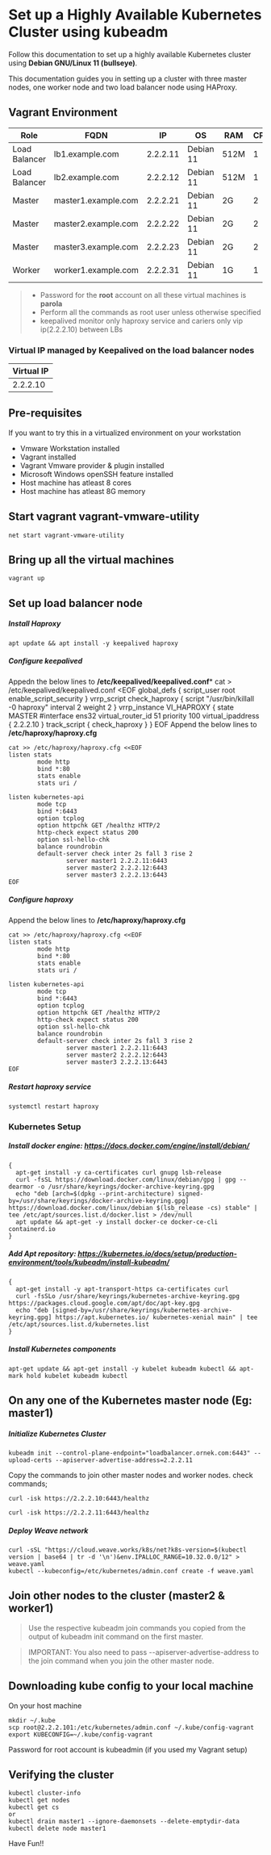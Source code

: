# Set up a Highly Available Kubernetes Cluster using kubeadm
Follow this documentation to set up a highly available Kubernetes cluster using __Debian GNU/Linux 11 (bullseye)__.

This documentation guides you in setting up a cluster with three master nodes, one worker node and two load balancer node using HAProxy.

## Vagrant Environment
|Role|FQDN|IP|OS|RAM|CPU|
|----|----|----|----|----|----|
|Load Balancer|lb1.example.com|2.2.2.11|Debian 11|512M|1|
|Load Balancer|lb2.example.com|2.2.2.12|Debian 11|512M|1|
|Master|master1.example.com|2.2.2.21|Debian 11|2G|2|
|Master|master2.example.com|2.2.2.22|Debian 11|2G|2|
|Master|master3.example.com|2.2.2.23|Debian 11|2G|2|
|Worker|worker1.example.com|2.2.2.31|Debian 11|1G|1|

> * Password for the **root** account on all these virtual machines is **parola**
> * Perform all the commands as root user unless otherwise specified
> * keepalived monitor only haproxy service and cariers only vip ip(2.2.2.10) between LBs

### Virtual IP managed by Keepalived on the load balancer nodes
|Virtual IP|
|----|
|2.2.2.10|

## Pre-requisites
If you want to try this in a virtualized environment on your workstation
* Vmware Workstation installed
* Vagrant installed
* Vagrant Vmware provider & plugin installed
* Microsoft Windows openSSH feature installed 
* Host machine has atleast 8 cores
* Host machine has atleast 8G memory
## Start vagrant vagrant-vmware-utility
```
net start vagrant-vmware-utility
```
## Bring up all the virtual machines
```
vagrant up
```

## Set up load balancer node
##### Install Haproxy
```
apt update && apt install -y keepalived haproxy
```
##### Configure keepalived
Appedn the below lines to **/etc/keepalived/keepalived.conf***
cat > /etc/keepalived/keepalived.conf <EOF
global_defs {
    script_user root
    enable_script_security
}
vrrp_script check_haproxy {
    script "/usr/bin/killall -0 haproxy"
    interval 2
    weight 2
}
vrrp_instance VI_HAPROXY {
    state MASTER
    #interface ens32
    virtual_router_id 51
    priority 100
    virtual_ipaddress {
        2.2.2.10
    }
    track_script {
        check_haproxy
    }
}
EOF
Append the below lines to **/etc/haproxy/haproxy.cfg**
```
cat >> /etc/haproxy/haproxy.cfg <<EOF
listen stats
        mode http
        bind *:80
        stats enable
        stats uri /

listen kubernetes-api
        mode tcp
        bind *:6443
        option tcplog
        option httpchk GET /healthz HTTP/2
        http-check expect status 200
        option ssl-hello-chk
        balance roundrobin
        default-server check inter 2s fall 3 rise 2
                server master1 2.2.2.11:6443
                server master2 2.2.2.12:6443
                server master3 2.2.2.13:6443
EOF
```
##### Configure haproxy
Append the below lines to **/etc/haproxy/haproxy.cfg**
```
cat >> /etc/haproxy/haproxy.cfg <<EOF
listen stats
        mode http
        bind *:80
        stats enable
        stats uri /

listen kubernetes-api
        mode tcp
        bind *:6443
        option tcplog
        option httpchk GET /healthz HTTP/2
        http-check expect status 200
        option ssl-hello-chk
        balance roundrobin
        default-server check inter 2s fall 3 rise 2
                server master1 2.2.2.11:6443
                server master2 2.2.2.12:6443
                server master3 2.2.2.13:6443
EOF
```
##### Restart haproxy service
```
systemctl restart haproxy
```

### Kubernetes Setup

##### Install docker engine: https://docs.docker.com/engine/install/debian/
```
{
  apt-get install -y ca-certificates curl gnupg lsb-release
  curl -fsSL https://download.docker.com/linux/debian/gpg | gpg --dearmor -o /usr/share/keyrings/docker-archive-keyring.gpg
  echo "deb [arch=$(dpkg --print-architecture) signed-by=/usr/share/keyrings/docker-archive-keyring.gpg] https://download.docker.com/linux/debian $(lsb_release -cs) stable" | tee /etc/apt/sources.list.d/docker.list > /dev/null
  apt update && apt-get -y install docker-ce docker-ce-cli containerd.io
}
```

##### Add Apt repository: https://kubernetes.io/docs/setup/production-environment/tools/kubeadm/install-kubeadm/
```
{
  apt-get install -y apt-transport-https ca-certificates curl
  curl -fsSLo /usr/share/keyrings/kubernetes-archive-keyring.gpg https://packages.cloud.google.com/apt/doc/apt-key.gpg
  echo "deb [signed-by=/usr/share/keyrings/kubernetes-archive-keyring.gpg] https://apt.kubernetes.io/ kubernetes-xenial main" | tee /etc/apt/sources.list.d/kubernetes.list
}
```
##### Install Kubernetes components
```
apt-get update && apt-get install -y kubelet kubeadm kubectl && apt-mark hold kubelet kubeadm kubectl
```
## On any one of the Kubernetes master node (Eg: master1)
##### Initialize Kubernetes Cluster
```
kubeadm init --control-plane-endpoint="loadbalancer.ornek.com:6443" --upload-certs --apiserver-advertise-address=2.2.2.11
```
Copy the commands to join other master nodes and worker nodes. check commands;
````
curl -isk https://2.2.2.10:6443/healthz
````
```
curl -isk https://2.2.2.11:6443/healthz
````
##### Deploy Weave network
```
curl -sSL "https://cloud.weave.works/k8s/net?k8s-version=$(kubectl version | base64 | tr -d '\n')&env.IPALLOC_RANGE=10.32.0.0/12" > weave.yaml
kubectl --kubeconfig=/etc/kubernetes/admin.conf create -f weave.yaml
```

## Join other nodes to the cluster (master2 & worker1)
> Use the respective kubeadm join commands you copied from the output of kubeadm init command on the first master.

> IMPORTANT: You also need to pass --apiserver-advertise-address to the join command when you join the other master node.

## Downloading kube config to your local machine
On your host machine
```
mkdir ~/.kube
scp root@2.2.2.101:/etc/kubernetes/admin.conf ~/.kube/config-vagrant
export KUBECONFIG=~/.kube/config-vagrant
```
Password for root account is kubeadmin (if you used my Vagrant setup)

## Verifying the cluster
```
kubectl cluster-info
kubectl get nodes
kubectl get cs
or 
kubectl drain master1 --ignore-daemonsets --delete-emptydir-data
kubectl delete node master1

```

Have Fun!!
